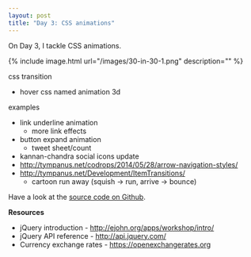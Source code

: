 ```yaml
---
layout: post
title: "Day 3: CSS animations"
---
```


On Day 3, I tackle CSS animations.

{% include 	image.html url="/images/30-in-30-1.png" description="" %}


css transition
- hover
css named animation
3d

examples
- link underline animation
	- more link effects
- button expand animation
	- tweet sheet/count
- kannan-chandra social icons update
- http://tympanus.net/codrops/2014/05/28/arrow-navigation-styles/
- http://tympanus.net/Development/ItemTransitions/
	- cartoon run away (squish -> run, arrive -> bounce)






Have a look at the [source code on Github](https://github.com/kannan-chandra/30-in-30/tree/master/day-1-jquery).

**Resources**

- jQuery introduction - http://ejohn.org/apps/workshop/intro/
- jQuery API reference - http://api.jquery.com/
- Currency exchange rates - https://openexchangerates.org
